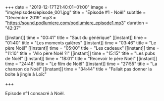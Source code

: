 +++
date = "2019-12-17T21:40:01+01:00"
image = "img/episodes/episode_001.jpg"
title = "Episode #1 - Noël"
subtitle = "Décembre 2019"
mp3 = "https://sound.podlumiere.com/podlumiere_episode1.mp3"
duration = "42:37"

[[instant]]
    time = "00:41"
    title = "Saut du générique"
[[instant]]
    time = "01:40"
    title = "Les moments galères"
[[instant]]
    time = "03:46"
    title = "Le père Noël"
[[instant]]
    time = "05:00"
    title = "Les cadeaux"
[[instant]]
    time = "11:10"
    title = "Allo père Noël ?!"
[[instant]]
    time = "15:15"
    title = "Les pubs de Noël"
[[instant]]
    time = "18:01"
    title = "Recevoir le père Noël"
[[instant]]
    time = "24:48"
    title = "Le film de Noël"
[[instant]]
    time = "27:55"
    title = "La chanson de Noël"
[[instant]]
    time = "34:44"
    title = "Fallait pas donner la boite à jingle à Loïc"

+++

Episode n°1 consacré à Noël.
